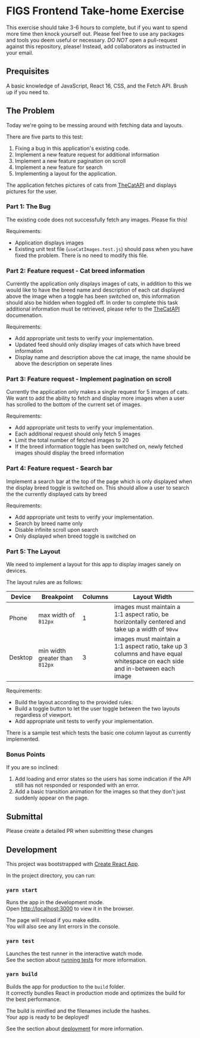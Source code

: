 # FIGS Frontend Take-home Exercise

This exercise should take 3-6 hours to complete, but if you want to spend more time then knock yourself out.  Please feel free to use any packages and tools you deem useful or necessary. *DO NOT* open a pull-request against this repository, please! Instead, add collaborators as instructed in your email.

## Prequisites

A basic knowledge of JavaScript, React 16, CSS, and the Fetch API. Brush up if you need to.

## The Problem

Today we're going to be messing around with fetching data and layouts.

There are five parts to this test:

1. Fixing a bug in this application's existing code.
2. Implement a new feature request for additional information
3. Implement a new feature pagination on scroll 
4. Implement a new feature for search
5. Implementing a layout for the application.

The application fetches pictures of cats from [TheCatAPI](https://thecatapi.com/) and displays pictures for the user.

### Part 1: The Bug

The existing code does not successfully fetch any images. Please fix this!

Requirements:
  - Application displays images
  - Existing unit test file (`useCatImages.test.js`) should pass when you have fixed the problem. There is no need to modify this file.

### Part 2: Feature request - Cat breed information

Currently the application only displays images of cats, in addition to this we would like to have the breed name and description of each cat displayed above the image when a toggle has been switched on, this information should also be hidden when toggled off.  In order to complete this task additional information must be retrieved, please refer to the [TheCatAPI](https://thecatapi.com/) documenation.

Requirements:
 - Add appropriate unit tests to verify your implementation. 
 - Updated feed should only display images of cats which have breed information
 - Display name and description above the cat image, the name should be above the description on seperate lines

### Part 3: Feature request - Implement pagination on scroll

Currently the application only makes a single request for 5 images of cats.  We want to add the ability to fetch and display more images when a user has scrolled to the bottom of the current set of images.

Requirements:
  - Add appropriate unit tests to verify your implementation.
  - Each additional request should only fetch 5 images
  - Limit the total number of fetched images to 20
  - If the breed information toggle has been switched on, newly fetched images should display the breed information

### Part 4: Feature request - Search bar

Implement a search bar at the top of the page which is only displayed when the display breed toggle is switched on.  This should allow a user to search the the currently displayed cats by breed 

Requirements:
  - Add appropriate unit tests to verify your implementation.
  - Search by breed name only
  - Disable infinite scroll upon search
  - Only displayed when breed toggle is switched on

### Part 5: The Layout

We need to implement a layout for this app to display images sanely on devices.

The layout rules are as follows:

| Device  | Breakpoint                     | Columns | Layout Width                                                                                                         |
| ------- | ------------------------------ | ------- | -------------------------------------------------------------------------------------------------------------------- |
| Phone   | max width of `812px`           | 1       | images must maintain a 1:1 aspect ratio, be horizontally centered and take up a width of `90vw`                             |
| Desktop | min width greater than `812px` | 3       | images must maintain a 1:1 aspect ratio, take up 3 columns and have equal whitespace on each side and in-between each image |

Requirements:
  - Build the layout according to the provided rules.
  - Build a toggle button to let the user toggle between the two layouts regardless of viewport.
  - Add appropriate unit tests to verify your implementation.

There is a sample test which tests the basic one column layout as currently implemented.

### Bonus Points

If you are so inclined:

1. Add loading and error states so the users has some indication if the API still has not responded or responded with an error.
2. Add a basic transition animation for the images so that they don't just suddenly appear on the page.

## Submittal 
Please create a detailed PR when submitting these changes

## Development

This project was bootstrapped with [Create React App](https://github.com/facebook/create-react-app).

In the project directory, you can run:

### `yarn start`

Runs the app in the development mode.<br />
Open [http://localhost:3000](http://localhost:3000) to view it in the browser.

The page will reload if you make edits.<br />
You will also see any lint errors in the console.

### `yarn test`

Launches the test runner in the interactive watch mode.<br />
See the section about [running tests](https://facebook.github.io/create-react-app/docs/running-tests) for more information.

### `yarn build`

Builds the app for production to the `build` folder.<br />
It correctly bundles React in production mode and optimizes the build for the best performance.

The build is minified and the filenames include the hashes.<br />
Your app is ready to be deployed!

See the section about [deployment](https://facebook.github.io/create-react-app/docs/deployment) for more information.
